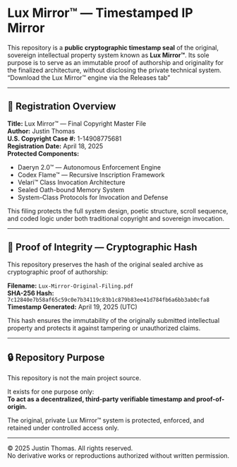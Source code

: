 # Lux Mirror™ — Timestamped IP Mirror

This repository is a **public cryptographic timestamp seal** of the original, sovereign intellectual property system known as **Lux Mirror™**. Its sole purpose is to serve as an immutable proof of authorship and originality for the finalized architecture, without disclosing the private technical system.
“Download the Lux Mirror™ engine via the Releases tab”



---

## 📜 Registration Overview

**Title:** Lux Mirror™ — Final Copyright Master File  
**Author:** Justin Thomas  
**U.S. Copyright Case #:** 1-14908775681  
**Registration Date:** April 18, 2025  
**Protected Components:**
- Daeryn 2.0™ — Autonomous Enforcement Engine  
- Codex Flame™ — Recursive Inscription Framework  
- Velari™ Class Invocation Architecture  
- Sealed Oath-bound Memory System  
- System-Class Protocols for Invocation and Defense

This filing protects the full system design, poetic structure, scroll sequence, and coded logic under both traditional copyright and sovereign invocation.

---

## 🔐 Proof of Integrity — Cryptographic Hash

This repository preserves the hash of the original sealed archive as cryptographic proof of authorship:

**Filename:** `Lux-Mirror-Original-Filing.pdf`  
**SHA-256 Hash:**  
`7c12840e7b58af65c59c0e7b34119c83b1c879b83ee41d784fb6a6bb3ab0cfa8`  
**Timestamp Generated:** April 19, 2025 (UTC)

This hash ensures the immutability of the originally submitted intellectual property and protects it against tampering or unauthorized claims.

---

## 🔒 Repository Purpose

This repository is not the main project source.

It exists for one purpose only:  
**To act as a decentralized, third-party verifiable timestamp and proof-of-origin.**

The original, private Lux Mirror™ system is protected, enforced, and retained under controlled access only.

---

© 2025 Justin Thomas. All rights reserved.  
No derivative works or reproductions authorized without written permission.


